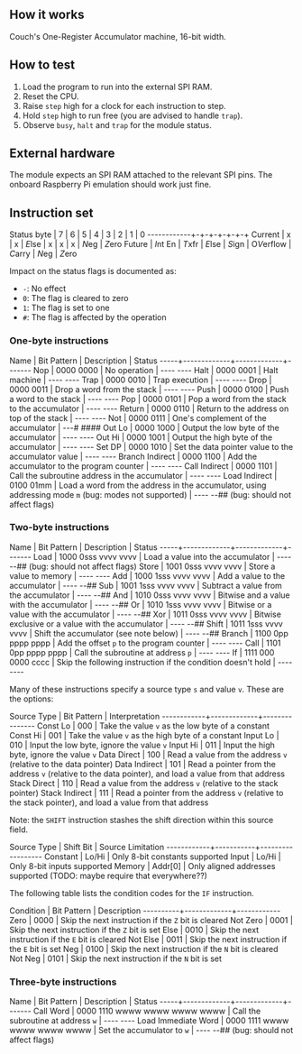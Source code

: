 <!---

This file is used to generate your project datasheet. Please fill in the information below and delete any unused
sections.

You can also include images in this folder and reference them in the markdown. Each image must be less than
512 kb in size, and the combined size of all images must be less than 1 MB.
-->

## How it works

Couch's One-Register Accumulator machine, 16-bit width.

## How to test

1. Load the program to run into the external SPI RAM.
2. Reset the CPU.
3. Raise `step` high for a clock for each instruction to step.
4. Hold `step` high to run free (you are advised to handle `trap`).
5. Observe `busy`, `halt` and `trap` for the module status.

## External hardware

The module expects an SPI RAM attached to the relevant SPI pins.  The onboard Raspberry Pi emulation should work just fine.

## Instruction set

Status byte | 7 | 6 | 5 | 4 | 3 | 2 | 1 | 0
------------+-+-+-+-+-+-+
Current     | x | x | *E*lse | x | x | x | *N*eg | *Z*ero
Future      | *I*nt En | *T*xfr | *E*lse | *S*ign | O*V*erflow | *C*arry | *N*eg | *Z*ero

Impact on the status flags is documented as:

* `-`: No effect
* `0`: The flag is cleared to zero
* `1`: The flag is set to one
* `#`: The flag is affected by the operation

### One-byte instructions

Name | Bit Pattern | Description | Status
-----+-------------+-------------+-------
Nop  | 0000 0000   | No operation | ---- ----
Halt | 0000 0001   | Halt machine | ---- ----
Trap | 0000 0010   | Trap execution | ---- ----
Drop | 0000 0011   | Drop a word from the stack | ---- ----
Push | 0000 0100   | Push a word to the stack | ---- ----
Pop  | 0000 0101   | Pop a word from the stack to the accumulator | ---- ----
Return | 0000 0110 | Return to the address on top of the stack | ---- ----
Not  | 0000 0111   | One's complement of the accumulator | ---# ####
Out Lo | 0000 1000 | Output the low byte of the accumulator | ---- ----
Out Hi | 0000 1001 | Output the high byte of the accumulator | ---- ----
Set DP | 0000 1010 | Set the data pointer value to the accumulator value | ---- ----
Branch Indirect | 0000 1100 | Add the accumulator to the program counter | ---- ----
Call Indirect | 0000 1101 | Call the subroutine address in the accumulator | ---- ----
Load Indirect | 0100 01mm | Load a word from the address in the accumulator, using addressing mode `m` (bug: modes not supported) | ---- --## (bug: should not affect flags)


### Two-byte instructions

Name | Bit Pattern | Description | Status
-----+-------------+-------------+-------
Load | 1000 0sss vvvv vvvv | Load a value into the accumulator | ---- --## (bug: should not affect flags)
Store | 1001 0sss vvvv vvvv | Store a value to memory | ---- ----
Add | 1000 1sss vvvv vvvv | Add a value to the accumulator | ---- --##
Sub | 1001 1sss vvvv vvvv | Subtract a value from the accumulator | ---- --##
And | 1010 0sss vvvv vvvv | Bitwise and a value with the accumulator | ---- --##
Or  | 1010 1sss vvvv vvvv | Bitwise or a value with the accumulator | ---- --##
Xor | 1011 0sss vvvv vvvv | Bitwise exclusive or a value with the accumulator | ---- --##
Shift | 1011 1sss vvvv vvvv | Shift the accumulator (see note below) | ---- --##
Branch | 1100 0pp pppp pppp | Add the offset `p` to the program counter | ---- ----
Call   | 1101 0pp pppp pppp | Call the subroutine at address `p` | ---- ----
If     | 1111 000 0000 cccc | Skip the following instruction if the condition doesn't hold | ---- ----

Many of these instructions specify a source type `s` and value `v`.  These are the options:

Source Type | Bit Pattern | Interpretation
------------+-------------+---------------
Const Lo | 000 | Take the value `v` as the low byte of a constant
Const Hi | 001 | Take the value `v` as the high byte of a constant
Input Lo | 010 | Input the low byte, ignore the value `v`
Input Hi | 011 | Input the high byte, ignore the value `v`
Data Direct | 100 | Read a value from the address `v` (relative to the data pointer)
Data Indirect | 101 | Read a pointer from the address `v` (relative to the data pointer), and load a value from that address
Stack Direct | 110 | Read a value from the address `v` (relative to the stack pointer)
Stack Indirect | 111 | Read a pointer from the address `v` (relative to the stack pointer), and load a value from that address

Note: the `SHIFT` instruction stashes the shift direction within this source field.

Source Type | Shift Bit | Source Limitation
------------+-----------+------------------
Constant    | Lo/Hi     | Only 8-bit constants supported
Input       | Lo/Hi     | Only 8-bit inputs supported
Memory      | Addr[0]   | Only aligned addresses supported (TODO: maybe require that everywhere??)

The following table lists the condition codes for the `IF` instruction.

Condition | Bit Pattern | Description
----------+-------------+------------
Zero      | 0000        | Skip the next instruction if the `Z` bit is cleared
Not Zero  | 0001        | Skip the next instruction if the `Z` bit is set
Else      | 0010        | Skip the next instruction if the `E` bit is cleared
Not Else  | 0011        | Skip the next instruction if the `E` bit is set
Neg       | 0100        | Skip the next instruction if the `N` bit is cleared
Not Neg   | 0101        | Skip the next instruction if the `N` bit is set

### Three-byte instructions

Name | Bit Pattern | Description | Status
-----+-------------+-------------+-------
Call Word | 0000 1110 wwww wwww wwww wwww | Call the subroutine at address `w` | ---- ----
Load Immediate Word | 0000 1111 wwww wwww wwww wwww | Set the accumulator to `w` | ---- --## (bug: should not affect flags)
